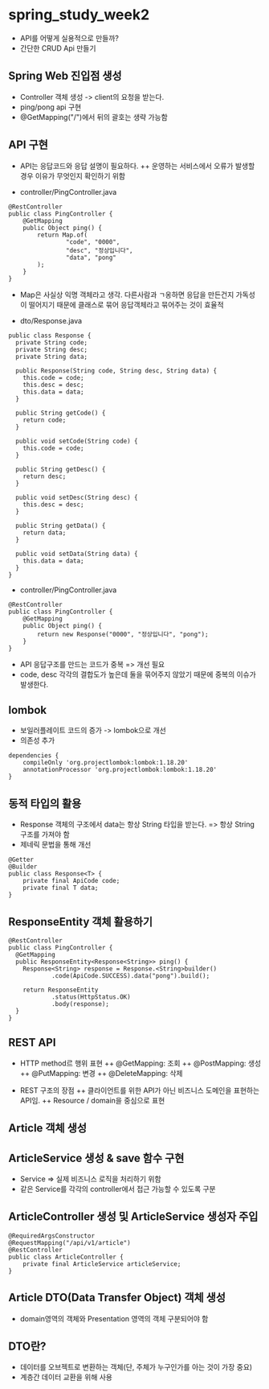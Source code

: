 ﻿# spring_study_week2

+ API를 어떻게 실용적으로 만들까?
+ 간단한 CRUD Api 만들기

## Spring Web 진입점 생성
+ Controller 객체 생성 -> client의 요청을 받는다.
+ ping/pong api 구현
+ @GetMapping("/")에서 뒤의 괄호는 생략 가능함

## API 구현
+ API는 응답코드와 응답 설명이 필요하다.
++ 운영하는 서비스에서 오류가 발생할 경우 이유가 무엇인지 확인하기 위함

+ controller/PingController.java
```
@RestController
public class PingController {
    @GetMapping
    public Object ping() {
        return Map.of(
                "code", "0000",
                "desc", "정상입니다",
                "data", "pong"
        );
    }
}
```
+ Map은 사실상 익명 객체라고 생각. 다른사람과 ㄱ옹하면 응답을 만든건지 가독성이 떨어지기 때문에 클래스로 묶어 응답객체라고 묶어주는 것이 효율적

+ dto/Response.java
```
public class Response {
  private String code;
  private String desc;
  private String data;

  public Response(String code, String desc, String data) {
    this.code = code;
    this.desc = desc;
    this.data = data;
  }

  public String getCode() {
    return code;
  }

  public void setCode(String code) {
    this.code = code;
  }

  public String getDesc() {
    return desc;
  }

  public void setDesc(String desc) {
    this.desc = desc;
  }

  public String getData() {
    return data;
  }

  public void setData(String data) {
    this.data = data;
  }
}
```
+ controller/PingController.java
```
@RestController
public class PingController {
    @GetMapping
    public Object ping() {
        return new Response("0000", "정상입니다", "pong");
    }
}
```
+ API 응답구조를 만드는 코드가 중복 => 개선 필요
+ code, desc 각각의 결합도가 높은데 둘을 묶어주지 않았기 때문에 중복의 이슈가 발생한다.

## lombok
+ 보일러플레이트 코드의 증가 -> lombok으로 개선
+ 의존성 추가
```
dependencies {
	compileOnly 'org.projectlombok:lombok:1.18.20'
	annotationProcessor 'org.projectlombok:lombok:1.18.20'
}
```

## 동적 타입의 활용
+ Response 객체의 구조에서 data는 항상 String 타입을 받는다. => 항상 String 구조를 가져야 함
+ 제네릭 문법을 통해 개선
```
@Getter
@Builder
public class Response<T> {
    private final ApiCode code;
    private final T data;
}
```
## ResponseEntity 객체 활용하기
```
@RestController
public class PingController {
  @GetMapping
  public ResponseEntity<Response<String>> ping() {
    Response<String> response = Response.<String>builder()
            .code(ApiCode.SUCCESS).data("pong").build();

    return ResponseEntity
            .status(HttpStatus.OK)
            .body(response);
  }
} 
```
## REST API
+ HTTP method르 행위 표현
++ @GetMapping: 조회
++ @PostMapping: 생성
++ @PutMapping: 변경
++ @DeleteMapping: 삭제

+ REST 구조의 장점
++ 클라이언트를 위한 API가 아닌 비즈니스 도메인을 표현하는 API임.
++ Resource / domain을 중심으로 표현

## Article 객체 생성

## ArticleService 생성 & save 함수 구현
+ Service => 실제 비즈니스 로직을 처리하기 위함
+ 같은 Service를 각각의 controller에서 접근 가능할 수 있도록 구분

## ArticleController 생성 및 ArticleService 생성자 주입
```
@RequiredArgsConstructor
@RequestMapping("/api/v1/article")
@RestController
public class ArticleController {
    private final ArticleService articleService;
}
```

## Article DTO(Data Transfer Object) 객체 생성
+ domain영역의 객체와 Presentation 영역의 객체 구분되어야 함

## DTO란?
+ 데이터를 오브젝트로 변환하는 객체(단, 주체가 누구인가를 아는 것이 가장 중요)
+ 계층간 데이터 교환을 위해 사용

